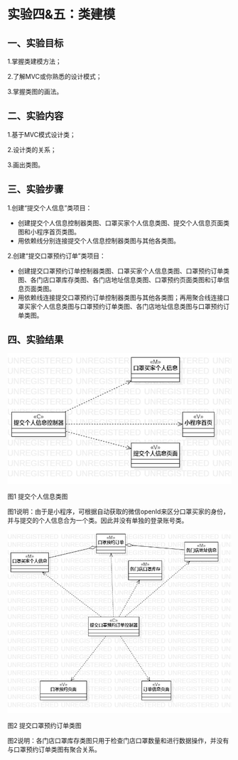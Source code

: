 # 实验四&五：类建模

## 一、实验目标

1.掌握类建模方法；

2.了解MVC或你熟悉的设计模式；

3.掌握类图的画法。



## 二、实验内容

1.基于MVC模式设计类；

2.设计类的关系；

3.画出类图。



## 三、实验步骤

1.创建“提交个人信息”类项目：

- 创建提交个人信息控制器类图、口罩买家个人信息类图、提交个人信息页面类图和小程序首页类图。
- 用依赖线分别连接提交个人信息控制器类图与其他各类图。

2.创建“提交口罩预约订单”类项目：

- 创建提交口罩预约订单控制器类图、口罩买家个人信息类图、口罩预约订单类图、各门店口罩库存类图、各门店地址信息类图、口罩预约页面类图和订单信息页面类图。
- 用依赖线连接提交口罩预约订单控制器类图与其他各类图；再用聚合线连接口罩买家个人信息类图与口罩预约订单类图、各门店地址信息类图与口罩预约订单类图。



## 四、实验结果

![提交个人信息类图](./lab4-5_ClassDiagram1.jpg)  

图1 提交个人信息类图



图1说明：由于是小程序，可根据自动获取的微信openId来区分口罩买家的身份，并与提交的个人信息合为一个类。因此并没有单独的登录账号类。





![提交口罩预约订单类图](./lab4-5_ClassDiagram2.jpg)     

图2 提交口罩预约订单类图



图2说明：各门店口罩库存类图只用于检查门店口罩数量和进行数据操作，并没有与口罩预约订单类图有聚合关系。

